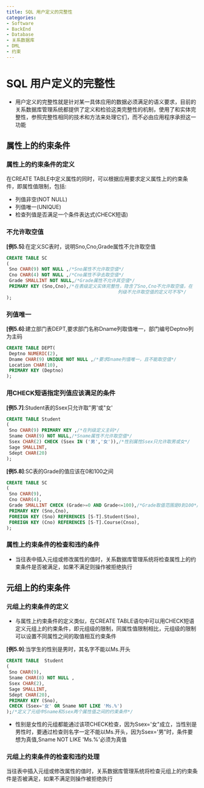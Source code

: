 ```yaml
---
title: SQL 用户定义的完整性
categories:
- Software
- BackEnd
- Database
- 关系数据库
- DML
- 约束
---
```

# SQL 用户定义的完整性

- 用户定义的完整性就是针对某一具体应用的数据必须满足的语义要求，目前的关系数据库管理系统都提供了定义和检验这类完整性的机制，使用了和实体完整性，参照完整性相同的技术和方法来处理它们，而不必由应用程序承担这一功能

## 属性上的约束条件

### 属性上的约束条件的定义

在CREATE TABLE中定义属性的同时，可以根据应用要求定义属性上的约束条件，即属性值限制，包括:

- 列值非空(NOT NULL)
- 列值唯一(UNIQUE)
- 检查列值是否满足一个条件表达式(CHECK短语)

### 不允许取空值

**[例5.5]**:在定义SC表时，说明Sno,Cno,Grade属性不允许取空值

```sql
CREATE TABLE SC
(
 Sno CHAR(9) NOT NULL ,/*Sno属性不允许取空值*/
 Cno CHAR(4) NOT NULL ,/*Cno属性不孕去取空值*/
 Grade SMALLINT NOT NULL,/*Grade属性不允许其空值*/
 PRIMARY KEY (Sno,Cno),/*在表级定义实体完整性，隐含了Sno,Cno不允许取空值，在
                                         列级不允许取空值的定义可不写*/
);
```

### 列值唯一

**[例5.6]**:建立部门表DEPT,要求部门名称Dname列取值唯一，部门编号Deptno列为主码

```sql
CREATE TABLE DEPT(
 Deptno NUMERIC(2),
 Dname CHAR(9) UNIQUE NOT NULL ,/*要求Dname列值唯一，且不能取空值*/
 Location CHAR(10),
 PRIMARY KEY (Deptno)
);
```

### 用CHECK短语指定列值应该满足的条件

**[例5.7]**:Student表的Ssex只允许取"男'或"女'

```sql
CREATE TABLE Student
(
 Sno CHAR(9) PRIMARY KEY ,/*在列级定义主码*/
 Sname CHAR(9) NOT NULL,/*Sname属性不允许取空值*/
 Ssex CHAR(2) CHECK (Ssex IN ('男','女')),/*性别属性Ssex只允许取男或女*/
 Sage SMALLINT,
 Sdept CHAR(20)
);
```

**[例5.8]**:SC表的Grade的值应该在0和100之间

```sql
CREATE TABLE SC
(
 Sno CHAR(9),
 Cno CHAR(4),
 Grade SMALLINT CHECK (Grade>=0 AND Grade<=100),/*Grade取值范围是0到100*/
 PRIMARY KEY (Sno,Cno),
 FOREIGN KEY (Sno) REFERENCES [S-T].Student(Sno),
 FOREIGN KEY (Cno) REFERENCES [S-T].Course(Cnso),
);
```

### 属性上约束条件的检查和违约条件

- 当往表中插入元组或修改属性的值时，关系数据库管理系统将检查属性上的约束条件是否被满足，如果不满足则操作被拒绝执行

## 元组上的约束条件

### 元组上约束条件的定义

- 与属性上约束条件的定义类似，在CREATE TABLE语句中可以用CHECK短语定义元组上的约束条件，即元组级的限制，同属性值限制相比，元组级的限制可以设置不同属性之间的取值相互约束条件

**[例5.9]**:当学生的性别是男时，其名字不能以Ms.开头

```sql
CREATE TABLE  Student
(
 Sno CHAR(9),
 Sname CHAR(8) NOT NULL ,
 Ssex CHAR(2),
 Sage SMALLINT,
 Sdept CHAR(20),
 PRIMARY KEY (Sno),
 CHECK (Ssex='女' OR Sname NOT LIKE 'Ms.%')
);/*定义了元组中Sname和Ssex两个属性值之间的约束条件*/
```

- 性别是女性的元组都能通过该项CHECK检查，因为Ssex='女"成立，当性别是男性时，要通过检查则名字一定不能以Ms.开头，因为Ssex='男"时，条件要想为真值,Sname NOT LIKE 'Ms.%'必须为真值

### 元组上约束条件的检查和违约处理

当往表中插入元组或修改属性的值时，关系数据库管理系统将检查元组上的约束条件是否被满足，如果不满足则操作被拒绝执行
